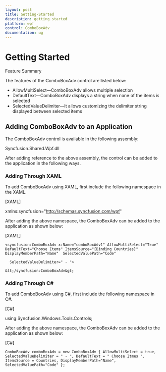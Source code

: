 ```yaml
---
layout: post
title: Getting-Started
description: getting started
platform: wpf
control: ComboBoxAdv
documentation: ug
---
```


# Getting Started

Feature Summary

The features of the ComboBoxAdv control are listed below:

* AllowMultiSelect—ComboBoxAdv allows multiple selection
* DefaultText—ComboBoxAdv displays a string when none of the items is selected 
* SelectedValueDelimiter—It allows customizing the delimiter string displayed between selected items
## Adding ComboBoxAdv to an Application


The ComboBoxAdv control is available in the following assembly: 

Syncfusion.Shared.Wpf.dll

After adding reference to the above assembly, the control can be added to the application in the following ways. 

### Adding Through XAML

To add ComboBoxAdv using XAML, first include the following namespace in the XAML.



[XAML]

xmlns:syncfusion="http://schemas.syncfusion.com/wpf"





After adding the above namespace, the ComboBoxAdv can be added to the application as shown below:



[XAML]

    <syncfusion:ComboBoxAdv x:Name="comboBoxAdv1" AllowMultiSelect="True" 		DefaultText="Choose Items" ItemsSource="{Binding Countries}"                                	DisplayMemberPath="Name"  SelectedValuePath="Code"

      SelectedValueDelimiter=" - ">

    &lt;/syncfusion:ComboBoxAdv&gt;





### Adding Through C#

To add ComboBoxAdv using C#, first include the following namespace in C#.



[C#]

using Syncfusion.Windows.Tools.Controls;





After adding the above namespace, the ComboBoxAdv can be added to the application as shown below:



[C#]

    ComboBoxAdv comboBoxAdv = new ComboBoxAdv { AllowMultiSelect = true, 	SelectedValueDelimiter = " - ", DefaultText = " Choose Itmes ", 	ItemsSource = Countries, DisplayMemberPath="Name", 	SelectedValuePath="Code" };





